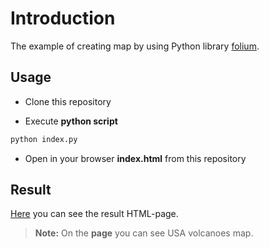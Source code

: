 # Introduction
The example of creating map by using Python library [folium](https://python-visualization.github.io/folium/).

## Usage
*   Clone this repository

*   Execute **python script**
  ```bash
  python index.py
  ```
  
*   Open in your browser **index.html** from this repository

## Result
[Here](https://mezgoodle.github.io/PythonMap/) you can see the result HTML-page. 
> **Note:** On the **page** you can see USA volcanoes map.
